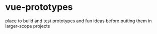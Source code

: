 # vue-prototypes
place to build and test prototypes and fun ideas before putting them in larger-scope projects
